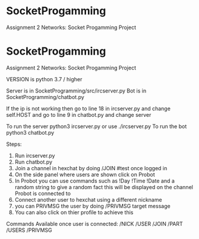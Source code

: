 # SocketProgamming
Assignment 2 Networks: Socket Progamming Project

# SocketProgamming
Assignment 2 Networks: Socket Progamming Project

VERSION is python 3.7 / higher

Server is in SocketProgramming/src/ircserver.py
Bot is in SocketProgramming/chatbot.py

If the ip is not working then go to line 18 in ircserver.py and change self.HOST
and go to line 9 in chatbot.py and change server 

To run the server python3 ircserver.py or use ./ircserver.py
To run the bot python3 chatbot.py

Steps:
1. Run ircserver.py
2. Run chatbot.py
3. Join a channel in hexchat by doing /JOIN #test once logged in
4. On the side panel where users are shown click on Probot
5. In Probot you can use commands such as !Day !Time !Date and a random string to give a random fact this will be displayed on the channel
Probot is connected to
6. Connect another user to hexchat using a different nickname
7. you can PRIVMSG the user by doing /PRIVMSG target message
8. You can also click on thier profile to achieve this

Commands Available once user is connected:
/NICK
/USER
/JOIN
/PART
/USERS
/PRIVMSG